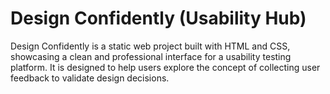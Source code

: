 # Design Confidently (Usability Hub)

Design Confidently is a static web project built with HTML and CSS, showcasing a clean and professional interface for a usability testing platform. It is designed to help users explore the concept of collecting user feedback to validate design decisions.
